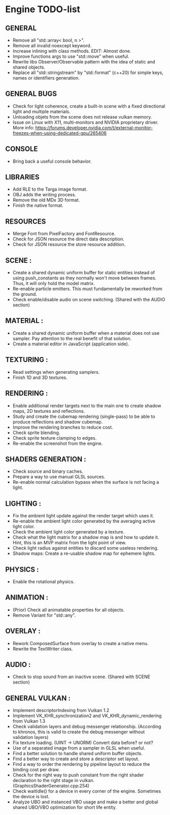 # Engine TODO-list

## GENERAL
- Remove all "std::array< bool, n >".
- Remove all invalid noexcept keyword.
- Increase inlining with class methods. EDIT: Almost done.
- Improve functions args to use "std::move" when useful.
- Rewrite libs Observer/Observable pattern with the idea of static and shared objects.
- Replace all "std::stringstream" by "std::format" (c++20) for simple keys, names or identifiers generation.

## GENERAL BUGS
- Check for light coherence, create a built-in scene with a fixed directional light and multiple materials.
- Unloading objets from the scene does not release vulkan memory.
- Issue on Linux with X11, multi-monitors and NVIDIA proprietary driver. More info: https://forums.developer.nvidia.com/t/external-monitor-freezes-when-using-dedicated-gpu/265406

## CONSOLE
- Bring back a useful console behavior.

## LIBRARIES
- Add RLE to the Targa image format.
- OBJ adds the writing process.
- Remove the old MDx 3D format.
- Finish the native format.

## RESOURCES
- Merge Font from PixelFactory and FontResource.
- Check for JSON resource the direct data description.
- Check for JSON resource the store resource addition.

## SCENE :
- Create a shared dynamic uniform buffer for static entities instead of using push_constants as they normally won't move between frames. Thus, it will only hold the model matrix.
- Re-enable particle emitters. This must fundamentally be reworked from the ground.
- Check enable/disable audio on scene switching. (Shared with the AUDIO section)

## MATERIAL :
- Create a shared dynamic uniform buffer when a material does not use sampler. Pay attention to the real benefit of that solution.
- Create a material editor in JavaScript (application side).

## TEXTURING :
- Read settings when generating samplers.
- Finish 1D and 3D textures.

## RENDERING :
- Enable additional render targets next to the main one to create shadow maps, 2D textures and reflections.
- Study and create the cubemap rendering (single-pass) to be able to produce reflections and shadow cubemap.
- Improve the rendering branches to reduce cost.
- Check sprite blending.
- Check sprite texture clamping to edges.
- Re-enable the screenshot from the engine.

## SHADERS GENERATION :
- Check source and binary caches.
- Prepare a way to use manual GLSL sources.
- Re-enable normal calculation bypass when the surface is not facing a light.

## LIGHTING :
- Fix the ambient light update against the render target which uses it.
- Re-enable the ambient light color generated by the averaging active light color.
- Check the ambient light color generated by a texture.
- Check what the light matrix for a shadow map is and how to update it. Hint, this is an MVP matrix from the light point of view.
- Check light radius against entities to discard some useless rendering.
- Shadow maps: Create a re-usable shadow map for ephemere lights.

## PHYSICS :
- Enable the rotational physics.

## ANIMATION :
- (Prior) Check all animatable properties for all objects.
- Remove Variant for "std::any".

## OVERLAY :
- Rework ComposedSurface from overlay to create a native menu.
- Rewrite the TextWriter class.

## AUDIO :
- Check to stop sound from an inactive scene. (Shared with SCENE section)

## GENERAL VULKAN :
- Implement descriptorIndexing from Vulkan 1.2
- Implement VK_KHR_synchronization2 and VK_KHR_dynamic_rendering from Vulkan 1.3
- Check validation layers and debug messenger relationship. (According to khronos, this is valid to create the debug messenger without validation layers)
- Fix texture loading. (UINT → UNORM) Convert data before? or not?
- Use of a separated image from a sampler in GLSL when useful.
- Find a better solution to handle shared uniform buffer objects.
- Find a better way to create and store a descriptor set layout.
- Find a way to order the rendering by pipeline layout to reduce the binding cost per draw.
- Check for the right way to push constant from the right shader declaration to the right stage in vulkan. (GraphicsShaderGenerator.cpp:254)
- Check waitIdle() for a device in every corner of the engine. Sometimes the device is lost.
- Analyze UBO and instanced VBO usage and make a better and global shared UBO/VBO optimization for short life entity.
